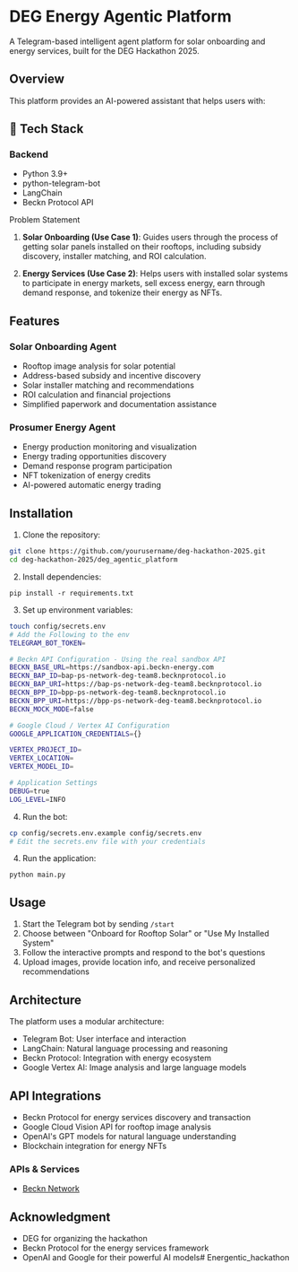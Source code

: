 # DEG Energy Agentic Platform

A Telegram-based intelligent agent platform for solar onboarding and energy services, built for the DEG Hackathon 2025.

## Overview

This platform provides an AI-powered assistant that helps users with:


## 🧰 Tech Stack

### Backend
- Python 3.9+
- python-telegram-bot
- LangChain
- Beckn Protocol API

Problem Statement

1. **Solar Onboarding (Use Case 1)**: Guides users through the process of getting solar panels installed on their rooftops, including subsidy discovery, installer matching, and ROI calculation.

2. **Energy Services (Use Case 2)**: Helps users with installed solar systems to participate in energy markets, sell excess energy, earn through demand response, and tokenize their energy as NFTs.

## Features

### Solar Onboarding Agent
- Rooftop image analysis for solar potential
- Address-based subsidy and incentive discovery
- Solar installer matching and recommendations
- ROI calculation and financial projections
- Simplified paperwork and documentation assistance

### Prosumer Energy Agent
- Energy production monitoring and visualization
- Energy trading opportunities discovery
- Demand response program participation
- NFT tokenization of energy credits
- AI-powered automatic energy trading

## Installation

1. Clone the repository:
```bash
git clone https://github.com/yourusername/deg-hackathon-2025.git
cd deg-hackathon-2025/deg_agentic_platform
```

2. Install dependencies:
```
pip install -r requirements.txt
```

3. Set up environment variables:
```bash
touch config/secrets.env
# Add the Following to the env
TELEGRAM_BOT_TOKEN=

# Beckn API Configuration - Using the real sandbox API
BECKN_BASE_URL=https://sandbox-api.beckn-energy.com
BECKN_BAP_ID=bap-ps-network-deg-team8.becknprotocol.io
BECKN_BAP_URI=https://bap-ps-network-deg-team8.becknprotocol.io
BECKN_BPP_ID=bpp-ps-network-deg-team8.becknprotocol.io
BECKN_BPP_URI=https://bpp-ps-network-deg-team8.becknprotocol.io
BECKN_MOCK_MODE=false

# Google Cloud / Vertex AI Configuration
GOOGLE_APPLICATION_CREDENTIALS={}

VERTEX_PROJECT_ID= 
VERTEX_LOCATION=
VERTEX_MODEL_ID=

# Application Settings
DEBUG=true
LOG_LEVEL=INFO

```

4. Run the bot:
```bash
cp config/secrets.env.example config/secrets.env
# Edit the secrets.env file with your credentials
```

4. Run the application:
```
python main.py
```

## Usage
1. Start the Telegram bot by sending `/start`
2. Choose between "Onboard for Rooftop Solar" or "Use My Installed System"
3. Follow the interactive prompts and respond to the bot's questions
4. Upload images, provide location info, and receive personalized recommendations


## Architecture

The platform uses a modular architecture:
- Telegram Bot: User interface and interaction
- LangChain: Natural language processing and reasoning
- Beckn Protocol: Integration with energy ecosystem
- Google Vertex AI: Image analysis and large language models

## API Integrations

- Beckn Protocol for energy services discovery and transaction
- Google Cloud Vision API for rooftop image analysis
- OpenAI's GPT models for natural language understanding
- Blockchain integration for energy NFTs

### APIs & Services
- [Beckn Network](https://becknprotocol.io)

## Acknowledgment
- DEG for organizing the hackathon
- Beckn Protocol for the energy services framework
- OpenAI and Google for their powerful AI models# Energentic_hackathon
